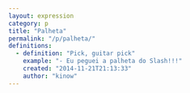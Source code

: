 ```yaml
---
layout: expression
category: p
title: "Palheta"
permalink: "/p/palheta/"
definitions:
  - definition: "Pick, guitar pick"
    example: "- Eu peguei a palheta do Slash!!!"
    created: "2014-11-21T21:13:33"
    author: "kinow"
---
```

